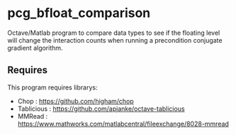 # pcg_bfloat_comparison

Octave/Matlab program to compare data types to see if the floating level will change the interaction counts when running a precondition conjugate gradient algorithm. 

## Requires
This program requires librarys:
* Chop : https://github.com/higham/chop
* Tablicious : https://github.com/apjanke/octave-tablicious
* MMRead : https://www.mathworks.com/matlabcentral/fileexchange/8028-mmread
